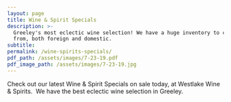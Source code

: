 ```yaml
---
layout: page
title: Wine & Spirit Specials
description: >-
  Greeley's most eclectic wine selection! We have a huge inventory to choose
  from, both foreign and domestic.
subtitle:
permalink: /wine-spirits-specials/
pdf_path: /assets/images/7-23-19.pdf
pdf_image_path: /assets/images/7-23-19.jpg
---
```


Check out our latest Wine & Spirit Specials on sale today, at Westlake Wine & Spirits. &nbsp;We have the best eclectic wine selection in Greeley.